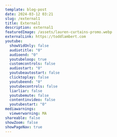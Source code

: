 ```yaml
---
template: blog-post
date: 2024-03-12 03:21
slug: /external1
title: External1
description: external1
featuredImage: /assets/lauren-curtains-promo.webp
externalLink: https://toddlambert.com
youtube:
  showVidOnly: false
  audiotitle: "0"
  audioend: "0"
  youtubeloop: true
  customcontrols: false
  audiostart: "0"
  youtubeautostart: false
  clicktoplay: false
  youtubeend: "0"
  youtubecontrols: false
  liarliar: false
  youtubemute: false
  contentinvideo: false
  youtubestart: "0"
mediawarnings:
  viewerwarning: MA
shareable: false
showZoom: false
showPageNav: true
---
```

